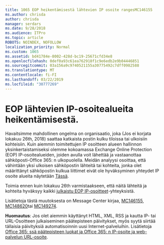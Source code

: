 ```yaml
---
title: 1065 EOP heikentämisestä lähtevien IP osoite rangesMC146155
ms.author: chrisda
author: chrisda
manager: serdars
ms.date: 9/28/2018
ms.audience: ITPro
ms.topic: article
ROBOTS: NOINDEX, NOFOLLOW
localization_priority: Normal
ms.custom: 1065
ms.assetid: bd41784e-8002-428d-bc19-25671cfd34e8
ms.openlocfilehash: 0def0a93c61ea762918f1c9e6edb2e9b04446851
ms.sourcegitcommit: 03a156a9c9740521155a30775492c7dff0982588
ms.translationtype: MT
ms.contentlocale: fi-FI
ms.lasthandoff: 03/22/2019
ms.locfileid: "30777269"
---
```

# <a name="deprecation-of-eop-outbound-ip-address-ranges"></a>EOP lähtevien IP-osoitealueita heikentämisestä.

Havaitsimme mahdollinen ongelma on organisaatio, joka (Jos ei korjata lokakuu 26th, 2018) saattaa katkaista postin kulku tiloissa tai ulkoisiin kohteisiin. Kuin aiemmin toimitettujen IP osoitteen alueen hallinnon yksinkertaistamiseksi olemme kokoamassa Exchange Online Protection (EOP) IP-osoitealueiden, joiden avulla voit lähettää ja vastaanottaa sähköposti-Office 365: n ulkopuolella. Meidän analyysi osoittaa, että vähintään yksi ulkoisen sähköpostin lähteitä tai kohteita, jonka olet määrittänyt sähköpostin kulkua liittimet eivät ole hyväksyminen yhteydet IP osoite alueita näytetään [Tässä](https://docs.microsoft.com/office365/SecurityCompliance/eop/exchange-online-protection-ip-addresses).
  
Toimia ennen kuin lokakuu 26th varmistaakseen, että näitä lähteitä ja kohteita hyväksyy kaikki [julkaistu EOP IP-osoitteet](https://docs.microsoft.com/office365/SecurityCompliance/eop/exchange-online-protection-ip-addresses)-yhteyksistä.
  
Lisätietoja tästä muutoksesta on Message Center kirjaa, [MC146155](https://portal.office.com/AdminPortal/home?switchtomodern=true#/MessageCenter?id=MC146155), [MC148620](https://portal.office.com/AdminPortal/home?switchtomodern=true#/MessageCenter?id=MC148620)tai [MC149274](https://portal.office.com/AdminPortal/home?switchtomodern=true#/MessageCenter?id=MC149274).
  
 **Huomautus**: Jos olet aiemmin käyttänyt HTML, XML, RSS ja kautta IP- tai URL-Osoitteen julkaiseminen päätepisteen päivitykset, myös syytä siirtää tällaisia päivityksiä automatisoinnin uusi Internet-palveluihin. Lisätietoja [Office 365: ssä päätepisteen luokat ja Office 365: n IP-osoite ja web-palvelun URL-osoite](https://techcommunity.microsoft.com/t5/Office-365-Blog/Announcing-Office-365-endpoint-categories-and-Office-365-IP/ba-p/177638).
  

